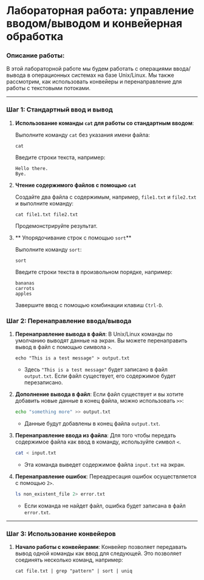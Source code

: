 # Лабораторная работа: управление вводом/выводом и конвейерная обработка

### Описание работы:
В этой лабораторной работе мы будем работать с операциями ввода/вывода в операционных системах на базе Unix/Linux. Мы также рассмотрим, как использовать конвейеры и перенаправление для работы с текстовыми потоками.

---

### Шаг 1: Стандартный ввод и вывод

1. **Использование команды `cat` для работы со стандартным вводом**:
   
    Выполните команду `cat` без указания имени файла:
  
    ```
    cat
    ```
    Введите строки текста, например:

    ```
    Hello there.
    Bye.
    ```
  
2.  **Чтение содержимого файлов с помощью `cat`**
 
    Создайте два файла с содержимым, например, `file1.txt` и `file2.txt` и выполните команду:
   
    ```
    cat file1.txt file2.txt
    ```

    Продемонстрируйте результат.

3. ** Упорядочивание строк с помощью `sort`**

   Выполните команду `sort`:

    ```
    sort
    ```

   Введите строки текста в произвольном порядке, например:

    ```
    bananas
    carrots
    apples
    ```

   Завершите ввод с помощью комбинации клавиш `Ctrl-D`.


### Шаг 2: Перенаправление ввода/вывода

1. **Перенаправление вывода в файл**:
    В Unix/Linux команды по умолчанию выводят данные на экран. Вы можете перенаправить вывод в файл с помощью символа `>`.

    ```
    echo "This is a test message" > output.txt
    ```

    - Здесь `"This is a test message"` будет записано в файл `output.txt`. Если файл существует, его содержимое будет перезаписано.

2. **Дополнение вывода в файл**:
    Если файл существует и вы хотите добавить новые данные в конец файла, можно использовать `>>`:

    ```bash
    echo "something more" >> output.txt
    ```

    - Данные будут добавлены в конец файла `output.txt`.

3. **Перенаправление ввода из файла**:
    Для того чтобы передать содержимое файла как ввод в команду, используйте символ `<`.

    ```bash
    cat < input.txt
    ```

    - Эта команда выведет содержимое файла `input.txt` на экран.

4. **Перенаправление ошибок**:
    Переадресация ошибок осуществляется с помощью `2>`.

    ```bash
    ls non_existent_file 2> error.txt
    ```

    - Если команда не найдет файл, ошибка будет записана в файл `error.txt`.

---


### Шаг 3: Использование конвейеров

1. **Начало работы с конвейeрами**:
    Конвейер позволяет передавать вывод одной команды как ввод для следующей. Это позволяет соединять несколько команд, например:

    ```
    cat file.txt | grep "pattern" | sort | uniq
    ```
